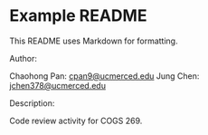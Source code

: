 # Example README #

This README uses Markdown for formatting. 

Author:

Chaohong Pan: cpan9@ucmerced.edu
Jung Chen: jchen378@ucmerced.edu

Description: 

Code review activity for COGS 269.